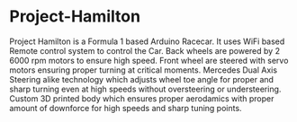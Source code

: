 # Project-Hamilton

Project Hamilton is a Formula 1 based Arduino Racecar.
It uses WiFi based Remote control system to control the Car.
Back wheels are powered by 2 6000 rpm motors to ensure high speed.
Front wheel are steered with servo motors ensuring proper turning at critical moments.
Mercedes Dual Axis Steering alike technology which adjusts wheel toe angle for proper and sharp turning even at high speeds without oversteering or understeering.
Custom 3D printed body which ensures proper aerodamics with proper amount of downforce for high speeds and sharp tuning points.
